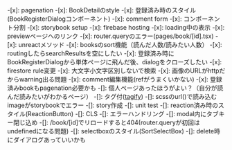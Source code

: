 -[x]: pagenation
-[x]: BookDetailのstyle
-[x]: 登録済み時のスタイル(BookRegisterDialogコンポーネント)
-[x]: comment form
-[x]: コンポーネント分割
-[x]: storybook setup
-[x]: firebase hosting
-[x]: loading中の表示
-[x]: previewページへのリンク
-[x]: router.queryのエラー(pages/book/[id].tsx)
-[x]: unreactメソッド
-[x]: booksのsort機能（読んだ人数/読みたい人数）
-[x]: routingしたらsearchResultsを空にしたい
-[x]: 登録済み時にBookRegisterDialogから単体ページに飛んだ後、dialogをクローズしたい
-[x]: firestore rule変更
-[x]: 大文字小文字区別しないで検索
-[x]: 画像のURLがhttpだからwarning出る問題
-[x]: comment編集機能(refがうまくいかない)
-[x]: 登録済みbookもpagenation必要かも
-[]: 個人ページあったほうがよい？（自分が読んだ読みたいがわかるページ）
-[]: タグ付([tagify](https://github.com/yairEO/tagify))
-[]: scssのurl()で読み込むimageがstorybookでエラー
-[]: story作成
-[]: unit test
-[]: reaction済み時のスタイル(ReactionButton)
-[]: CLS
-[]: エラーハンドリング
-[]: modal内にタブキー閉じ込め
-[]: /book/[id]でリロードすると404(router.queryが初回はundefinedになる問題)
-[]: selectboxのスタイル(SortSelectBox)
-[]: delete時にダイアログあっていいかも
